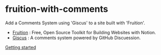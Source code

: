# fruition-with-comments

Add a Comments System using 'Giscus' to a site built with 'Fruition'.

- [Fruition](https://fruitionsite.com/) : Free, Open Source Toolkit for Building Websites with Notion.
- [Giscus](https://giscus.app/) : A comments system powered by GitHub Discuession.

[Getting started](https://fruition-with-comments.shj.rip/)
